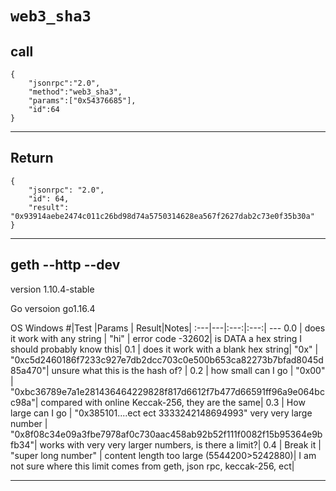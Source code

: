 # `web3_sha3`

## call
```
{
	"jsonrpc":"2.0",
	"method":"web3_sha3",
	"params":["0x54376685"],
	"id":64
}
```
---
## Return
```
{
    "jsonrpc": "2.0",
    "id": 64,
    "result": "0x93914aebe2474c011c26bd98d74a5750314628ea567f2627dab2c73e0f35b30a"
}
```
---
## geth --http --dev
version 1.10.4-stable

Go versoion go1.16.4

OS Windows
#|Test |Params | Result|Notes|
:---|---|:---:|:---:| ---
0.0 | does it work with any string | "hi" | error code -32602| is DATA a hex string I should probably know this|
0.1 | does it work with a blank hex string| "0x" | "0xc5d2460186f7233c927e7db2dcc703c0e500b653ca82273b7bfad8045d85a470"| unsure what this is the  hash of? |
0.2 | how small can I go | "0x00" | "0xbc36789e7a1e281436464229828f817d6612f7b477d66591ff96a9e064bcc98a"| compared with online Keccak-256, they are the same|
0.3 | How large can I go | "0x385101....ect ect  3333242148694993" very very large number | "0x8f08c34e09a3fbe7978af0c730aac458ab92b52f111f0082f15b95364e9bfb34"| works with very very larger numbers, is there a limit?|
0.4 | Break it | "super long number"  | content length too large (5544200>5242880)| I am not sure where this limit comes from geth, json rpc, keccak-256, ect|

---